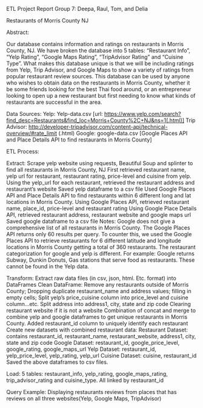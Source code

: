 ETL Project Report
Group 7: Deepa, Raul, Tom, and Delia

Restaurants of Morris County NJ

Abstract:

Our database contains information and ratings on restaurants in Morris County, NJ.  We have broken the database into 5 tables: “Restaurant Info”, “Yelp Rating”, “Google Maps Rating”, “TripAdvisor Rating” and “Cuisine Type”.  What makes this database unique is that we will be including ratings from Yelp, Trip Advisor, and Google Maps to show a variety of ratings from popular restaurant review sources.  This database can be used by anyone who wishes to obtain data on the restaurants in Morris County, whether it be some friends looking for the best Thai food around, or an entrepreneur looking to open up a new restaurant but first needing to know what kinds of restaurants are successful in the area. 

Data Sources:
    Yelp: Yelp-data.csv 
    [url: https://www.yelp.com/search?find_desc=Restaurants&find_loc=Morris+County%2C+NJ&ns=1(.html)]
    Trip Advisor: http://developer-tripadvisor.com/content-api/technical-overview/#rate_limit (.html)
    Google: google-data.csv 
    [Google Places API and Place Details API to find restaurants in Morris County]

ETL Process:

Extract:
    Scrape yelp website using requests, Beautiful Soup and splinter to find all restaurants in Morris County, NJ
    First retrieved restaurant name, yelp url for restaurant, restaurant rating, price-level and cuisine from yelp.
    Using the yelp_url for each restaurant, retrieved the restaurant address and restaurant’s website
    Saved yelp dataframe to a csv file
    Used Google Places API and Place Details API to find restaurants within 6 different long and lat locations in Morris County.
    Using Google Places API, retrieved restaurant name, place_id, price-level and restaurant rating
    Using Google Place Details API, retrieved restaurant address, restaurant website and google maps url
    Saved google dataframe to a csv file
    Notes: 
    Google does not give a comprehensive list of all restaurants in Morris County. The Google Places API returns only 60 results per query. To counter this, we used the Google Places API to retrieve restaurants for 6 different latitude and longitude locations in Morris County getting a total of 360 restaurants.
    The restaurant categorization for google and yelp is different. For example: Google returns Subway, Dunkin Donuts, Gas stations that serve food as restaurants. These cannot be found in the Yelp data.

Transform:
    Extract raw data files (in csv, json, html. Etc. format)  into DataFrames
    Clean DataFrame: 
    Remove any restaurants outside of Morris County; 
    Dropping duplicate restaurant_name and address values; 
    filling in empty cells; 
    Split yelp’s price_cuisine column into price_level and cuisine column...etc.
    Split address into address1, city, state and zip code
    Clearing restaurant website if it is not a website
    Combination of concat and merge to combine yelp and google dataframes to get unique restaurants in Morris County.
    Added restaurant_id column to uniquely identify each restaurant
    Create new datasets with combined restaurant data: 
    Restaurant Dataset: contains restaurant_id, restaurant_name, restaurant_website, address1, city, state and zip code
    Google Dataset: restaurant_id, google_price_level, google_rating, google_maps_url
    Yelp Dataset: restaurant_id, yelp_price_level, yelp_rating, yelp_url
    Cuisine Dataset: cuisine, restaurant_id
    Saved the above dataframes to csv files.


Load:
    5 tables: restaurant_info, yelp_rating, google_maps_rating, trip_advisor_rating and cuisine_type.
    All linked by restaurant_id


Query Example:
    Displaying restaurants reviews from places that has reviews on all three websites(Yelp, Google Maps, TripAdvisor)




